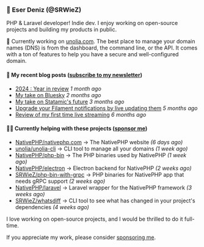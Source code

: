 
### 👋 Eser Deniz (@SRWieZ)

PHP & Laravel developer! Indie dev. I enjoy working on open-source projects and building my products in public.

🚀 Currently working on [unolia.com](https://unolia.com/?utm_source=github&utm_medium=readme&utm_campaign=readme-srwiez). The best place to manage your domain names (DNS) is from the dashboard, the command line, or the API. It comes with a ton of features to help you have a secure and well-configured domain.

#### 📝 My recent blog posts ([subscribe to my newsletter](https://srwiez.com/?utm_source=github&utm_medium=readme&utm_campaign=readme-srwiez))

- [2024 : Year in review](https://srwiez.com/posts/2024-year-in-review?utm_source=github&utm_medium=readme&utm_campaign=readme-srwiez) _1 month ago_
- [My take on Bluesky](https://srwiez.com/posts/my-take-on-bluesky?utm_source=github&utm_medium=readme&utm_campaign=readme-srwiez) _2 months ago_
- [My take on Statamic&#39;s future](https://srwiez.com/posts/my-take-on-statamic-future?utm_source=github&utm_medium=readme&utm_campaign=readme-srwiez) _3 months ago_
- [Upgrade your Filament notifications by live updating them](https://srwiez.com/posts/upgrade-your-filament-notifications-by-live-updating-them?utm_source=github&utm_medium=readme&utm_campaign=readme-srwiez) _5 months ago_
- [Review of my first time live streaming](https://srwiez.com/posts/review-of-my-first-time-live-streaming?utm_source=github&utm_medium=readme&utm_campaign=readme-srwiez) _6 months ago_

#### 👨‍🔧 Currently helping with these projects ([sponsor me](https://github.com/sponsors/SRWieZ))

- [NativePHP/nativephp.com](https://github.com/NativePHP/nativephp.com) → The NativePHP website _(6 days ago)_
- [unolia/unolia-cli](https://github.com/unolia/unolia-cli) → CLI tool to manage all your domains _(1 week ago)_
- [NativePHP/php-bin](https://github.com/NativePHP/php-bin) → The PHP binaries used by NativePHP _(1 week ago)_
- [NativePHP/electron](https://github.com/NativePHP/electron) → Electron backend for NativePHP _(2 weeks ago)_
- [SRWieZ/php-bin-with-grpc](https://github.com/SRWieZ/php-bin-with-grpc) → PHP binaries for NativePHP app that needs gRPC support _(2 weeks ago)_
- [NativePHP/laravel](https://github.com/NativePHP/laravel) → Laravel wrapper for the NativePHP framework _(3 weeks ago)_
- [SRWieZ/whatsdiff](https://github.com/SRWieZ/whatsdiff) → CLI tool to see what has changed in your project&#39;s dependencies _(4 weeks ago)_

I love working on open-source projects, and I would be thrilled to do it full-time.

If you appreciate my work, please consider [sponsoring me](https://github.com/sponsors/SRWieZ).